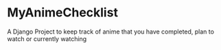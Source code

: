 # MyAnimeChecklist

A Django Project to keep track of anime that you have completed, plan to watch or currently watching